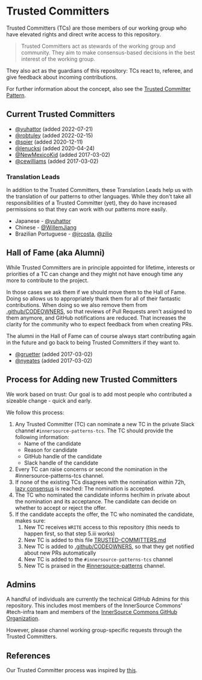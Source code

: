 # Trusted Committers

Trusted Committers (TCs) are those members of our working group who have elevated rights and direct write access to this repository.

> Trusted Committers act as stewards of the working group and community. They aim to make consensus-based decisions in the best interest of the working group.

They also act as the guardians of this repository: TCs react to, referee, and give feedback about incoming contributions.

For further information about the concept, also see the [Trusted Committer Pattern](patterns/2-structured/trusted-committer.md).

## Current Trusted Committers

* [@yuhattor](https://github.com/yuhattor) (added 2022-07-21)
* [@robtuley](https://github.com/robtuley) (added 2022-02-15)
* [@spier](https://github.com/spier) (added 2020-12-11)
* [@lenucksi](https://github.com/lenucksi) (added 2020-04-24)
* [@NewMexicoKid](https://github.com/NewMexicoKid) (added 2017-03-02)
* [@cewilliams](https://github.com/cewilliams) (added 2017-03-02)

### Translation Leads

In addition to the Trusted Committers, these Translation Leads help us with the translation of our patterns to other languages.
While they don't take all responsibilities of a Trusted Committer (yet), they do have increased permissions so that they can work with our patterns more easily.

* Japanese - [@yuhattor](https://github.com/yuhattor)
* Chinese - [@WillemJiang](https://github.com/WillemJiang)
* Brazilian Portuguese - [@jrcosta](https://github.com/jrcosta), [@zilio](https://github.com/zilio)

## Hall of Fame (aka Alumni)

While Trusted Committers are in principle appointed for lifetime, interests or priorities of a TC can change and they might not have enough time any more to contribute to the project.

In those cases we ask them if we should move them to the Hall of Fame. Doing so allows us to appropriately thank them for all of their fantastic contributions. When doing so we also remove them from [.github/CODEOWNERS](.github/CODEOWNERS), so that reviews of Pull Requests aren't assigned to them anymore, and GitHub notifications are reduced. That increases the clarity for the community who to expect feedback from when creating PRs.

The alumni in the Hall of Fame can of course always start contributing again in the future and go back to being Trusted Committers if they want to.

* [@gruetter](https://github.com/gruetter) (added 2017-03-02)
* [@nyeates](https://github.com/nyeates) (added 2017-03-02)

## Process for Adding new Trusted Committers

We work based on trust: Our goal is to add most people who contributed a sizeable change - quick and early.

We follow this process:

1. Any Trusted Committer (TC) can nominate a new TC in the private Slack channel `#innersource-patterns-tcs`. The TC should provide the following information:
   * Name of the candidate
   * Reason for candidate
   * GitHub handle of the candidate
   * Slack handle of the candidate
2. Every TC can raise concerns or second the nomination in the #innersource-patterns-tcs channel.
3. If none of the existing TCs disagrees with the nomination within 72h, [lazy consensus](https://tech.europace.de/lazy-consensus-vs-explicit-voting/) is reached: The nomination is accepted.
4. The TC who nominated the candidate informs her/him in private about the nomination and its acceptance. The candidate can decide on whether to accept or reject the offer.
5. If the candidate accepts the offer, the TC who nominated the candidate, makes sure:
   1. New TC receives `WRITE` access to this repository (this needs to happen first, so that step 5.iii works)
   2. New TC is added to this file [TRUSTED-COMMITTERS.md](./TRUSTED-COMMITTERS.md)
   3. New TC is added to [.github/CODEOWNERS](.github/CODEOWNERS), so that they get notified about new PRs automatically
   4. New TC is added to the `#innersource-patterns-tcs` channel
   5. New TC is praised in the [#innersource-patterns](https://app.slack.com/client/T04PXKRM0/C2EFRTS6A) channel.

## Admins

A handful of individuals are currently the technical GitHub Admins for this repository. This includes most members of the InnerSource Commons' #tech-infra team and members of the [InnerSource Commons GitHub Organization](https://github.com/innersourcecommons).

However, please channel working group-specific requests through the Trusted Committers.

## References

Our Trusted Committer process was inspired by [this](https://tech.europace.de/voting-in-new-trusted-committers/).
